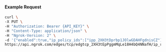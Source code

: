 <!-- Code generated for API Clients. DO NOT EDIT. -->

#### Example Request

```bash
curl \
-X PUT \
-H "Authorization: Bearer {API_KEY}" \
-H "Content-Type: application/json" \
-H "Ngrok-Version: 2" \
-d '{"enabled":true,"ip_policy_ids":["ipp_2XH3tDprbp1JOlwGDAHFgdnisCZ"]}' \
https://api.ngrok.com/edges/tcp/edgtcp_2XH3tEpPggmMqLe18H4bQ4NNafH/ip_restriction
```
